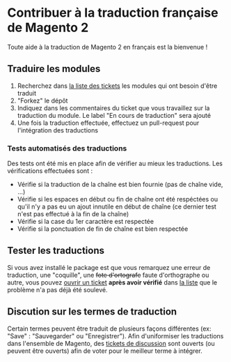 # Contribuer à la traduction française de Magento 2

Toute aide à la traduction de Magento 2 en français est la bienvenue !

## Traduire les modules

1. Recherchez dans [la liste des tickets](https://github.com/lalbert/magento2-fr_fr/issues?utf8=%E2%9C%93&q=is%3Aopen+label%3A%22A+traduire%22+-label%3A%22Traduction+en+cours%22) les modules qui ont besoin d'être traduit
2. "Forkez" le dépôt
3. Indiquez dans les commentaires du ticket que vous travaillez sur la traduction du module. Le label "En cours de traduction" sera ajouté
4. Une fois la traduction effectuée, effectuez un pull-request pour l'intégration des traductions

### Tests automatisés des traductions

Des tests ont été mis en place afin de vérifier au mieux les traductions. Les vérifications effectuées sont :

* Vérifie si la traduction de la chaîne est bien fournie (pas de chaîne vide, ...)
* Vérifie si les espaces en début ou fin de chaîne ont été respéctées ou qu'il n'y a pas eu un ajout innutile en début de chaîne (ce dernier test n'est pas effectué à la fin de la chaîne)
* Vérifie si la case du 1er caractère est respectée
* Vérifie si la ponctuation de fin de chaîne est bien respectée

## Tester les traductions

Si vous avez installé le package est que vous remarquez une erreur de traduction, une "coquille", une ~~fote d'ortografe~~ faute d'orthographe ou autre, vous pouvez [ouvrir un ticket](https://github.com/lalbert/magento2-fr_fr/issues/new) **après avoir vérifié** dans [la liste](https://github.com/lalbert/magento2-fr_fr/issues?utf8=%E2%9C%93&q=is%3Aopen+-label%3A%22A+traduire%22) que le problème n'a pas déjà été soulevé.

## Discution sur les termes de traduction

Certain termes peuvent être traduit de plusieurs façons différentes (ex: "Save" : "Sauvegarder" ou "Enregistrer").
Afin d'uniformiser les traductions dans l'ensemble de Magento, des [tickets de discussion](https://github.com/lalbert/magento2-fr_fr/issues?q=is%3Aopen+is%3Aissue+label%3Adiscussion) sont ouverts (ou peuvent être ouverts) afin de voter pour le meilleur terme à intégrer.